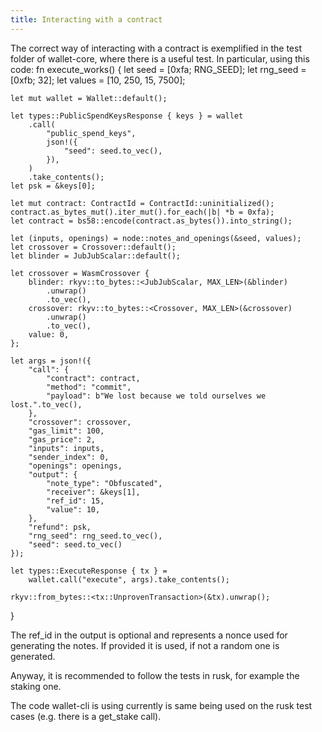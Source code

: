 ```yaml
---
title: Interacting with a contract
---
```


The correct way of interacting with a contract is exemplified in the test folder of wallet-core, where there is a useful test. In particular, using this code:
fn execute_works() {
    let seed = [0xfa; RNG_SEED];
    let rng_seed = [0xfb; 32];
    let values = [10, 250, 15, 7500];

    let mut wallet = Wallet::default();

    let types::PublicSpendKeysResponse { keys } = wallet
        .call(
            "public_spend_keys",
            json!({
                "seed": seed.to_vec(),
            }),
        )
        .take_contents();
    let psk = &keys[0];

    let mut contract: ContractId = ContractId::uninitialized();
    contract.as_bytes_mut().iter_mut().for_each(|b| *b = 0xfa);
    let contract = bs58::encode(contract.as_bytes()).into_string();

    let (inputs, openings) = node::notes_and_openings(&seed, values);
    let crossover = Crossover::default();
    let blinder = JubJubScalar::default();

    let crossover = WasmCrossover {
        blinder: rkyv::to_bytes::<JubJubScalar, MAX_LEN>(&blinder)
            .unwrap()
            .to_vec(),
        crossover: rkyv::to_bytes::<Crossover, MAX_LEN>(&crossover)
            .unwrap()
            .to_vec(),
        value: 0,
    };

    let args = json!({
        "call": {
            "contract": contract,
            "method": "commit",
            "payload": b"We lost because we told ourselves we lost.".to_vec(),
        },
        "crossover": crossover,
        "gas_limit": 100,
        "gas_price": 2,
        "inputs": inputs,
        "sender_index": 0,
        "openings": openings,
        "output": {
            "note_type": "Obfuscated",
            "receiver": &keys[1],
            "ref_id": 15,
            "value": 10,
        },
        "refund": psk,
        "rng_seed": rng_seed.to_vec(),
        "seed": seed.to_vec()
    });

    let types::ExecuteResponse { tx } =
        wallet.call("execute", args).take_contents();

    rkyv::from_bytes::<tx::UnprovenTransaction>(&tx).unwrap();
}


The ref_id in the output is optional and represents a nonce used for generating the notes. If provided it is used, if not a random one is generated.

Anyway, it is recommended to follow the tests in rusk, for example the staking one.

The code wallet-cli is using currently is same being used on the rusk test cases (e.g. there is a  get_stake call).
